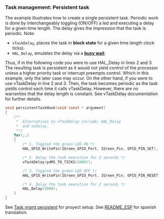 ### Task management: Persistent task

The example illustrates how to create a single persistent task. Periodic work is done by interchangeably toggling (ON/OFF) a led and executing a delay for a given time length. The delay gives the impression that the task is periodic. Note:
- ```vTaskDelay```, places the task in **block state** for a given time length clock ticks).
- ```HAL_Delay```, emulates the delay via a **[busy wait](https://en.wikipedia.org/wiki/Busy_waiting)**.

Thus, if in the following code you were to use HAL_Delay in lines 2 and 3. The resulting task is persistent as it would not yield control of the processor unless a higher priority task or interrupt preempts control. Which in this example, only the later case may occur. On the other hand, if you were to use vTaskDelay in line 2 and 3. Then, the task becomes periodic as the task yields control each time it calls vTaskDelay. However, there are no warranties that the delay length is constant. See vTaskDelay documentation for further details. 


```C
void persistentTaskHook(void const * argument)
{
	/**
	 *  Alternatives to vTaskDelay include: HAL_Delay 
	 *  and osDelay.
	 **/
	for(;;)
	{
		/* 1. Toggled the green LED ON */
		HAL_GPIO_WritePin(IGreen_GPIO_Port, IGreen_Pin, GPIO_PIN_SET);

		/* 2. Delay the task execution for 2 seconds */
		vTaskDelay(pdMS_TO_TICKS(2000));

		/* 3. Toggled the green LED OFF */
		HAL_GPIO_WritePin(IGreen_GPIO_Port, IGreen_Pin, GPIO_PIN_RESET);

		/* 4. Delay the task execution for 2 seconds */
		HAL_Delay(2000);
	}
}
```

See [Task mgmt persistent](Task_mgmt_persistent.pdf) for proyect setup. See [README_ESP](README_ESP.md) for spanish translation.  